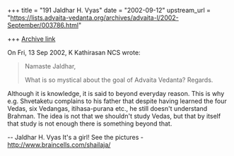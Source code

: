 +++
title = "191 Jaldhar H. Vyas"
date = "2002-09-12"
upstream_url = "https://lists.advaita-vedanta.org/archives/advaita-l/2002-September/003786.html"

+++
[Archive link](https://lists.advaita-vedanta.org/archives/advaita-l/2002-September/003786.html)

On Fri, 13 Sep 2002, K Kathirasan NCS wrote:

> Namaste Jaldhar,
>
> What is so mystical about the goal of Advaita Vedanta? Regards.
>

Although it is knowledge, it is said to beyond everyday reason.  This is
why e.g. Shvetaketu complains to his father that despite having learned
the four Vedas, six Vedangas, itihasa-purana etc., he still doesn't
understand Brahman.  The idea is not that we shouldn't study Vedas, but
that by itself that study is not enough there is something beyond that.

--
Jaldhar H. Vyas <jaldhar at braincells.com>
It's a girl! See the pictures - http://www.braincells.com/shailaja/

